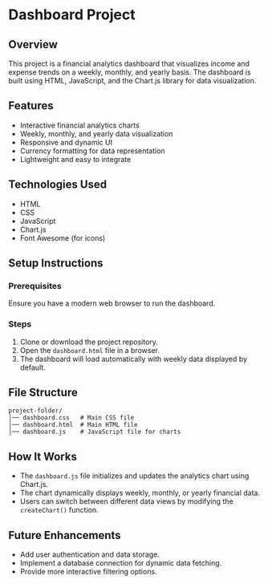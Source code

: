# Dashboard Project

## Overview
This project is a financial analytics dashboard that visualizes income and expense trends on a weekly, monthly, and yearly basis. The dashboard is built using HTML, JavaScript, and the Chart.js library for data visualization.

## Features
- Interactive financial analytics charts
- Weekly, monthly, and yearly data visualization
- Responsive and dynamic UI
- Currency formatting for data representation
- Lightweight and easy to integrate

## Technologies Used
- HTML
- CSS
- JavaScript
- Chart.js
- Font Awesome (for icons)

## Setup Instructions
### Prerequisites
Ensure you have a modern web browser to run the dashboard.

### Steps
1. Clone or download the project repository.
2. Open the `dashboard.html` file in a browser.
3. The dashboard will load automatically with weekly data displayed by default.

## File Structure
```
project-folder/
│── dashboard.css   # Main CSS file
│── dashboard.html  # Main HTML file
│── dashboard.js    # JavaScript file for charts
```

## How It Works
- The `dashboard.js` file initializes and updates the analytics chart using Chart.js.
- The chart dynamically displays weekly, monthly, or yearly financial data.
- Users can switch between different data views by modifying the `createChart()` function.

## Future Enhancements
- Add user authentication and data storage.
- Implement a database connection for dynamic data fetching.
- Provide more interactive filtering options.
